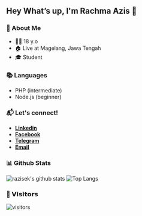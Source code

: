 ## Hey What’s up, I'm Rachma Azis 👋

### 👤 About Me
* 🤷‍♂️ 18 y.o
* 🏠 Live at Magelang, Jawa Tengah
* 🎓 Student

### 📚 Languages
* PHP (intermediate)
* Node.js (beginner)

### 📬 Let's connect!
* [**Linkedin**](https://www.linkedin.com/in/r-azis/)
* [**Facebook**](https://www.facebook.com/azis.riaz)
* [**Telegram**](https://t.me/azisek)
* [**Email**](mailto:azisrachma321@gmail.com)

### 📊 Github Stats
![razisek's github stats](https://github-readme-stats.vercel.app/api?username=razisek&theme=buefy&show_icons=true)
<img alt="Top Langs" src="https://github-readme-stats.vercel.app/api/top-langs/?username=razisek&layout=buefy&hide_border=true"/>

### 👀 𝗩𝗶𝘀𝗶𝘁𝗼𝗿𝘀

![visitors](https://visitor-badge.glitch.me/badge?page_id=razisek)
